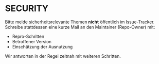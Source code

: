 # SECURITY

Bitte melde sicherheitsrelevante Themen **nicht** öffentlich im Issue-Tracker.
Schreibe stattdessen eine kurze Mail an den Maintainer (Repo-Owner) mit:
- Repro-Schritten
- Betroffener Version
- Einschätzung der Ausnutzung

Wir antworten in der Regel zeitnah mit weiteren Schritten.
